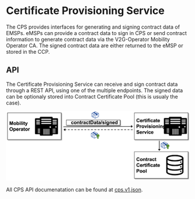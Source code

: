 # Certificate Provisioning Service

The CPS provides interfaces for generating and signing contract data of EMSPs. eMSPs can provide a contract data to sign in CPS or send contract information to generate contract data via the V2G-Operator Mobility Operator CA. The signed contract data are either returned to the eMSP or stored in the CCP.


## API

The Certificate Provisioning Service can receive and sign contract data through a REST API, using one of the multiple endpoints. The signed data can be optionaly stored into Contract Certificate Pool (this is usualy the case).

![CPS interfaces](../../assets/images/interfaces_cps.png)

All CPS API documenatation can be found at [cps.v1.json](./../../specification/apis/cps/cps.api.v1.json).

